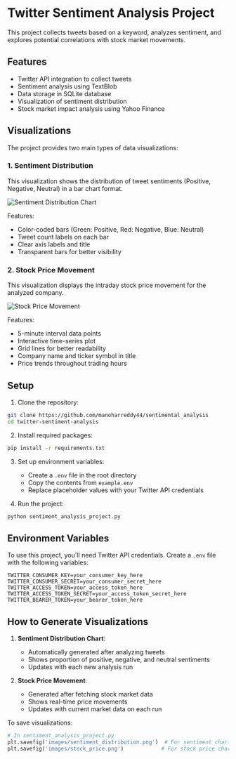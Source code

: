# Twitter Sentiment Analysis Project

This project collects tweets based on a keyword, analyzes sentiment, and explores potential correlations with stock market movements.

## Features

- Twitter API integration to collect tweets
- Sentiment analysis using TextBlob
- Data storage in SQLite database
- Visualization of sentiment distribution
- Stock market impact analysis using Yahoo Finance

## Visualizations

The project provides two main types of data visualizations:

### 1. Sentiment Distribution
This visualization shows the distribution of tweet sentiments (Positive, Negative, Neutral) in a bar chart format.

![Sentiment Distribution Chart](https://drive.google.com/uc?export=view&id=1BfC4bRV-jKAUH59IW9TANOWnsbI_aEQZ)

Features:
- Color-coded bars (Green: Positive, Red: Negative, Blue: Neutral)
- Tweet count labels on each bar
- Clear axis labels and title
- Transparent bars for better visibility

### 2. Stock Price Movement
This visualization displays the intraday stock price movement for the analyzed company.

![Stock Price Movement](https://drive.google.com/uc?export=view&id=1SFktMPfHeYuvoUZ-pp7fsNY8TAopaTGq)

Features:
- 5-minute interval data points
- Interactive time-series plot
- Grid lines for better readability
- Company name and ticker symbol in title
- Price trends throughout trading hours

## Setup

1. Clone the repository:
```bash
git clone https://github.com/manoharreddy44/sentimental_analysis
cd twitter-sentiment-analysis
```

2. Install required packages:
```bash
pip install -r requirements.txt
```

3. Set up environment variables:
   - Create a `.env` file in the root directory
   - Copy the contents from `example.env`
   - Replace placeholder values with your Twitter API credentials

4. Run the project:
```bash
python sentiment_analysis_project.py
```

## Environment Variables

To use this project, you'll need Twitter API credentials. Create a `.env` file with the following variables:

```
TWITTER_CONSUMER_KEY=your_consumer_key_here
TWITTER_CONSUMER_SECRET=your_consumer_secret_here
TWITTER_ACCESS_TOKEN=your_access_token_here
TWITTER_ACCESS_TOKEN_SECRET=your_access_token_secret_here
TWITTER_BEARER_TOKEN=your_bearer_token_here
```

## How to Generate Visualizations

1. **Sentiment Distribution Chart**:
   - Automatically generated after analyzing tweets
   - Shows proportion of positive, negative, and neutral sentiments
   - Updates with each new analysis run

2. **Stock Price Movement**:
   - Generated after fetching stock market data
   - Shows real-time price movements
   - Updates with current market data on each run

To save visualizations:
```python
# In sentiment_analysis_project.py
plt.savefig('images/sentiment_distribution.png')  # For sentiment chart
plt.savefig('images/stock_price.png')            # For stock price chart
```

